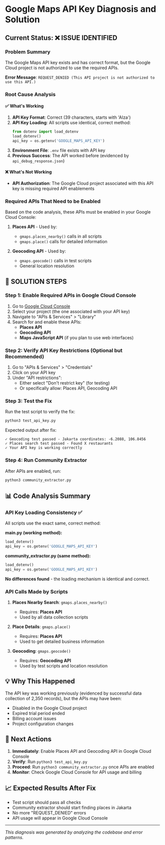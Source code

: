 # Google Maps API Key Diagnosis and Solution

## Current Status: ❌ ISSUE IDENTIFIED

### Problem Summary
The Google Maps API key exists and has correct format, but the Google Cloud project is not authorized to use the required APIs.

**Error Message**: `REQUEST_DENIED (This API project is not authorized to use this API.)`

### Root Cause Analysis

#### ✅ What's Working
1. **API Key Format**: Correct (39 characters, starts with 'AIza')
2. **API Key Loading**: All scripts use identical, correct method:
   ```python
   from dotenv import load_dotenv
   load_dotenv()
   api_key = os.getenv('GOOGLE_MAPS_API_KEY')
   ```
3. **Environment File**: `.env` file exists with API key
4. **Previous Success**: The API worked before (evidenced by `api_debug_response.json`)

#### ❌ What's Not Working
- **API Authorization**: The Google Cloud project associated with this API key is missing required API enablements

### Required APIs That Need to be Enabled

Based on the code analysis, these APIs must be enabled in your Google Cloud Console:

1. **Places API** - Used by:
   - `gmaps.places_nearby()` calls in all scripts
   - `gmaps.place()` calls for detailed information

2. **Geocoding API** - Used by:
   - `gmaps.geocode()` calls in test scripts
   - General location resolution

## 🔧 SOLUTION STEPS

### Step 1: Enable Required APIs in Google Cloud Console

1. Go to [Google Cloud Console](https://console.cloud.google.com/)
2. Select your project (the one associated with your API key)
3. Navigate to "APIs & Services" > "Library"
4. Search for and enable these APIs:
   - **Places API**
   - **Geocoding API**
   - **Maps JavaScript API** (if you plan to use web interfaces)

### Step 2: Verify API Key Restrictions (Optional but Recommended)

1. Go to "APIs & Services" > "Credentials"
2. Click on your API key
3. Under "API restrictions":
   - Either select "Don't restrict key" (for testing)
   - Or specifically allow: Places API, Geocoding API

### Step 3: Test the Fix

Run the test script to verify the fix:
```bash
python3 test_api_key.py
```

Expected output after fix:
```
✓ Geocoding test passed - Jakarta coordinates: -6.2088, 106.8456
✓ Places search test passed - Found X restaurants
✓ Your API key is working correctly
```

### Step 4: Run Community Extractor

After APIs are enabled, run:
```bash
python3 community_extractor.py
```

## 📊 Code Analysis Summary

### API Key Loading Consistency ✅
All scripts use the exact same, correct method:

**main.py (working method):**
```python
load_dotenv()
api_key = os.getenv('GOOGLE_MAPS_API_KEY')
```

**community_extractor.py (same method):**
```python
load_dotenv()
api_key = os.getenv('GOOGLE_MAPS_API_KEY')
```

**No differences found** - the loading mechanism is identical and correct.

### API Calls Made by Scripts

1. **Places Nearby Search**: `gmaps.places_nearby()`
   - Requires: **Places API**
   - Used by all data collection scripts

2. **Place Details**: `gmaps.place()`
   - Requires: **Places API** 
   - Used to get detailed business information

3. **Geocoding**: `gmaps.geocode()` 
   - Requires: **Geocoding API**
   - Used by test scripts and location resolution

## 💡 Why This Happened

The API key was working previously (evidenced by successful data collection of 2,350 records), but the APIs may have been:
- Disabled in the Google Cloud project
- Expired trial period ended
- Billing account issues
- Project configuration changes

## 🎯 Next Actions

1. **Immediately**: Enable Places API and Geocoding API in Google Cloud Console
2. **Verify**: Run `python3 test_api_key.py`
3. **Proceed**: Run `python3 community_extractor.py` once APIs are enabled
4. **Monitor**: Check Google Cloud Console for API usage and billing

## 📈 Expected Results After Fix

- Test script should pass all checks
- Community extractor should start finding places in Jakarta
- No more "REQUEST_DENIED" errors
- API usage will appear in Google Cloud Console

---
*This diagnosis was generated by analyzing the codebase and error patterns.*